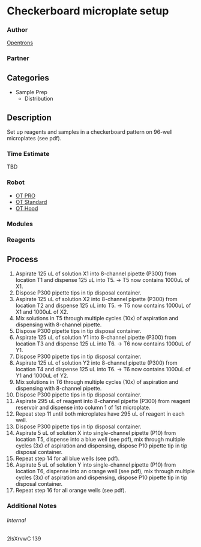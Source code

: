 # Checkerboard microplate setup

### Author
[Opentrons](https://opentrons.com/)

### Partner

## Categories
* Sample Prep
	* Distribution


## Description
Set up reagents and samples in a checkerboard pattern on 96-well microplates (see pdf).

### Time Estimate
TBD

### Robot
* [OT PRO](https://opentrons.com/ot-one-pro)
* [OT Standard](https://opentrons.com/ot-one-standard)
* [OT Hood](https://opentrons.com/ot-one-hood)

### Modules

### Reagents

## Process
1. Aspirate 125 uL of solution X1 into 8-channel pipette (P300) from location T1 and dispense 125 uL into T5. -> T5 now contains 1000uL of X1.
2. Dispose P300 pipette tips in tip disposal container.
3. Aspirate 125 uL of solution X2 into 8-channel pipette (P300) from location T2 and dispense 125 uL into T5. -> T5 now contains 1000uL of X1 and 1000uL of X2.
4. Mix solutions in T5 through multiple cycles (10x) of aspiration and dispensing with 8-channel pipette.
5. Dispose P300 pipette tips in tip disposal container.
6. Aspirate 125 uL of solution Y1 into 8-channel pipette (P300) from location T3 and dispense 125 uL into T6. -> T6 now contains 1000uL of Y1.
7. Dispose P300 pipette tips in tip disposal container.
8. Aspirate 125 uL of solution Y2 into 8-channel pipette (P300) from location T4 and dispense 125 uL into T6. -> T6 now contains 1000uL of Y1 and 1000uL of Y2.
9. Mix solutions in T6 through multiple cycles (10x) of aspiration and dispensing with 8-channel pipette.
10. Dispose P300 pipette tips in tip disposal container.
11. Aspirate 295 uL of reagent into 8-channel pipette (P300) from reagent reservoir and dispense into column 1 of 1st microplate.
12. Repeat step 11 until both microplates have 295 uL of reagent in each well.
13. Dispose P300 pipette tips in tip disposal container.
14. Aspirate 5 uL of solution X into single-channel pipette (P10) from location T5, dispense into a blue well (see pdf), mix through multiple cycles (3x) of aspiration and dispensing, dispose P10 pipette tip in tip disposal container.
15. Repeat step 14 for all blue wells (see pdf).
16. Aspirate 5 uL of solution Y into single-channel pipette (P10) from location T6, dispense into an orange well (see pdf), mix through multiple cycles (3x) of aspiration and dispensing, dispose P10 pipette tip in tip disposal container.
17. Repeat step 16 for all orange wells (see pdf).



### Additional Notes


###### Internal
2lsXrvwC
139
